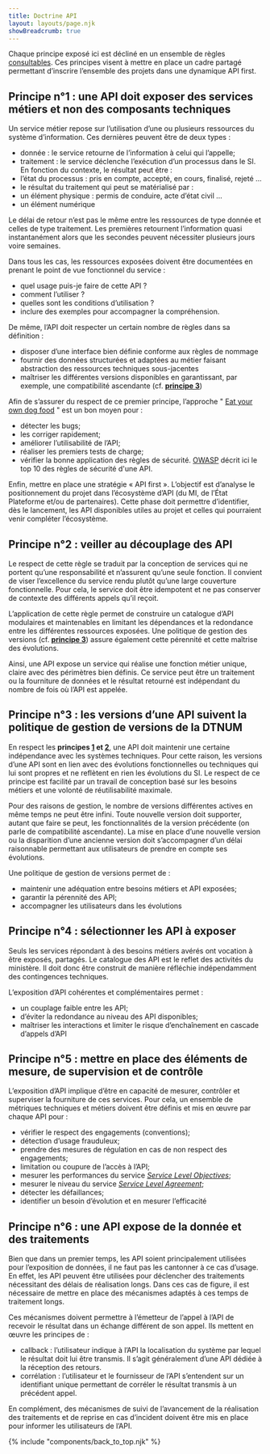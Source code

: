 ```yaml
---
title: Doctrine API
layout: layouts/page.njk
showBreadcrumb: true
---
```


Chaque principe exposé ici est décliné en un ensemble de règles [consultables](../regles/). Ces principes visent à mettre en place un cadre partagé permettant d’inscrire l’ensemble des projets dans une dynamique API first.

## <a name="pr1"> Principe n°1 : une API doit exposer des services métiers et non des composants techniques </a>

Un service métier repose sur l’utilisation d’une ou plusieurs ressources du système d’information. Ces dernières peuvent être de deux types :

- donnée : le service retourne de l’information à celui qui l’appelle;
- traitement : le service déclenche l’exécution d’un processus dans le SI. En fonction du contexte, le résultat peut être :
- l’état du processus : pris en compte, accepté, en cours, finalisé, rejeté …
- le résultat du traitement qui peut se matérialisé par :
- un élément physique : permis de conduire, acte d’état civil …
- un élément numérique

Le délai de retour n’est pas le même entre les ressources de type donnée et celles de type traitement. Les premières retournent l’information quasi instantanément alors que les secondes peuvent nécessiter plusieurs jours voire semaines.

Dans tous les cas, les ressources exposées doivent être documentées en prenant le point de vue fonctionnel du service :

- quel usage puis-je faire de cette API ?
- comment l’utiliser ?
- quelles sont les conditions d’utilisation ?
- inclure des exemples pour accompagner la compréhension.

De même, l’API doit respecter un certain nombre de règles dans sa définition :

- disposer d’une interface bien définie conforme aux règles de nommage
- fournir des données structurées et adaptées au métier faisant abstraction des ressources techniques sous-jacentes
- maîtriser les différentes versions disponibles en garantissant, par exemple, une compatibilité ascendante (cf. [**principe 3**](./index.html#pr3))

Afin de s’assurer du respect de ce premier principe, l’approche " [Eat your own dog food](https://en.wikipedia.org/wiki/Eating_your_own_dog_food) " est un bon moyen pour :

- détecter les bugs;
- les corriger rapidement;
- améliorer l’utilisabilité de l’API;
- réaliser les premiers tests de charge;
- vérifier la bonne application des règles de sécurité. [OWASP](https://owasp.org/www-project-api-security/) décrit ici le top 10 des règles de sécurité d'une API.

Enfin, mettre en place une stratégie « API first ». L’objectif est d’analyse le positionnement du projet dans l’écosystème d’API (du MI, de l’État Plateforme et/ou de partenaires). Cette phase doit permettre d’identifier, dès le lancement, les API disponibles utiles au projet et celles qui pourraient venir compléter l’écosystème.

## <a name="pr2"> Principe n°2 : veiller au découplage des API </a>

Le respect de cette règle se traduit par la conception de services qui ne portent qu’une responsabilité et n’assurent qu’une seule fonction. Il convient de viser l’excellence du service rendu plutôt qu’une large couverture fonctionnelle. Pour cela, le service doit être idempotent et ne pas conserver de contexte des différents appels qu’il reçoit.

L’application de cette règle permet de construire un catalogue d’API modulaires et maintenables en limitant les dépendances et la redondance entre les différentes ressources exposées. Une politique de gestion des versions (cf. [**principe 3**](./index.html#pr3)) assure également cette pérennité et cette maîtrise des évolutions.

Ainsi, une API expose un service qui réalise une fonction métier unique, claire avec des périmètres bien définis. Ce service peut être un traitement ou la fourniture de données et le résultat retourné est indépendant du nombre de fois où l’API est appelée.

## <a name="pr3"> Principe n°3 : les versions d’une API suivent la politique de gestion de versions de la DTNUM </a>

En respect les **principes [1](./index.html#pr1) et [2](./index.html#pr2)**, une API doit maintenir une certaine indépendance avec les systèmes techniques. Pour cette raison, les versions d’une API sont en lien avec des évolutions fonctionnelles ou techniques qui lui sont propres et ne reflètent en rien les évolutions du SI. Le respect de ce principe est facilité par un travail de conception basé sur les besoins métiers et une volonté de réutilisabilité maximale.

Pour des raisons de gestion, le nombre de versions différentes actives en même temps ne peut être infini. Toute nouvelle version doit supporter, autant que faire se peut, les fonctionnalités de la version précédente (on parle de compatibilité ascendante). La mise en place d’une nouvelle version ou la disparition d’une ancienne version doit s’accompagner d’un délai raisonnable permettant aux utilisateurs de prendre en compte ses évolutions.

Une politique de gestion de versions permet de :

- maintenir une adéquation entre besoins métiers et API exposées;
- garantir la pérennité des API;
- accompagner les utilisateurs dans les évolutions

## <a name="pr4"> Principe n°4 : sélectionner les API à exposer </a>

Seuls les services répondant à des besoins métiers avérés ont vocation à être exposés, partagés. Le catalogue des API est le reflet des activités du ministère. Il doit donc être construit de manière réfléchie indépendamment des contingences techniques.

L’exposition d’API cohérentes et complémentaires permet :

- un couplage faible entre les API;
- d’éviter la redondance au niveau des API disponibles;
- maîtriser les interactions et limiter le risque d’enchaînement en cascade d’appels d’API

## <a name="pr5"> Principe n°5 : mettre en place des éléments de mesure, de supervision et de contrôle </a>

L’exposition d’API implique d’être en capacité de mesurer, contrôler et superviser la fourniture de ces services. Pour cela, un ensemble de métriques techniques et métiers doivent être définis et mis en œuvre par chaque API pour :

- vérifier le respect des engagements (conventions);
- détection d’usage frauduleux;
- prendre des mesures de régulation en cas de non respect des engagements;
- limitation ou coupure de l’accès à l’API;
- mesurer les performances du service [*Service Level Objectives*](https://fr.wikipedia.org/wiki/SLO);
- mesurer le niveau du service [*Service Level Agreement*](https://fr.wikipedia.org/wiki/Service-level_agreement); 
- détecter les défaillances;
- identifier un besoin d’évolution et en mesurer l’efficacité

## <a name="pr6"> Principe n°6 : une API expose de la donnée et des traitements </a>

Bien que dans un premier temps, les API soient principalement utilisées pour l’exposition de données, il ne faut pas les cantonner à ce cas d’usage. En effet, les API peuvent être utilisées pour déclencher des traitements nécessitant des délais de réalisation longs. Dans ces cas de figure, il est nécessaire de mettre en place des mécanismes adaptés à ces temps de traitement longs.

Ces mécanismes doivent permettre à l’émetteur de l’appel à l’API de recevoir le résultat dans un échange différent de son appel. Ils mettent en œuvre les principes de :

- callback : l’utilisateur indique à l’API la localisation du système par lequel le résultat doit lui être transmis. Il s’agit généralement d’une API dédiée à la réception des retours.
- corrélation : l’utilisateur et le fournisseur de l’API s’entendent sur un identifiant unique permettant de corréler le résultat transmis à un précédent appel.

En complément, des mécanismes de suivi de l’avancement de la réalisation des traitements et de reprise en cas d’incident doivent être mis en place pour informer les utilisateurs de l’API.

{% include "components/back_to_top.njk" %}